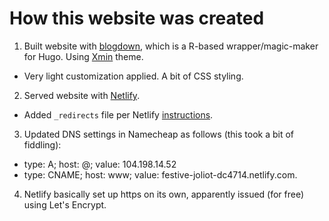 # How this website was created

1. Built website with [blogdown](https://bookdown.org/yihui/blogdown/), which is a R-based wrapper/magic-maker for Hugo. Using [Xmin](https://github.com/yihui/hugo-xmin) theme.
  - Very light customization applied. A bit of CSS styling.
2. Served website with [Netlify](https://www.netlify.com/).
  - Added `_redirects` file per Netlify [instructions](https://www.netlify.com/docs/redirects/).
3. Updated DNS settings in Namecheap as follows (this took a bit of fiddling):
  - type: A; host: @; value: 104.198.14.52
  - type: CNAME; host: www; value: festive-joliot-dc4714.netlify.com.
4. Netlify basically set up https on its own, apparently issued (for free) using Let's Encrypt.
